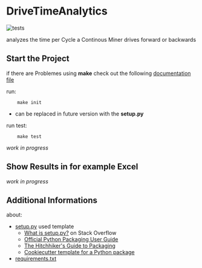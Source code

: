 # DriveTimeAnalytics

![tests](https://github.com/Zulaas/DriveTimeAnalytics/.github/workflows/badge.svg)


analyzes the time per Cycle a Continous Miner drives forward or backwards

## Start the Project

if there are Problemes using **make** check out the following [documentation file](/docs/using_make_on_windows.md)

run: 
```commandline
    make init
```
* can be replaced in future version with the **setup.py** 

run test:
```commandline
    make test
```

*work in progress*

## Show Results in for example Excel

*work in progress*

## Additional Informations

about:

* [setup.py](https://github.com/navdeep-G/setup.py) used template
    * [What is setup.py?](https://stackoverflow.com/questions/1471994/what-is-setup-py) on Stack Overflow 
    * [Official Python Packaging User Guide](https://packaging.python.org/)
    * [The Hitchhiker's Guide to Packaging](https://the-hitchhikers-guide-to-packaging.readthedocs.io/en/latest/creation.html)
    * [Cookiecutter template for a Python package](https://github.com/audreyr/cookiecutter-pypackage)
* [requirements.txt](https://pip.pypa.io/en/stable/user_guide/#requirements-files) 